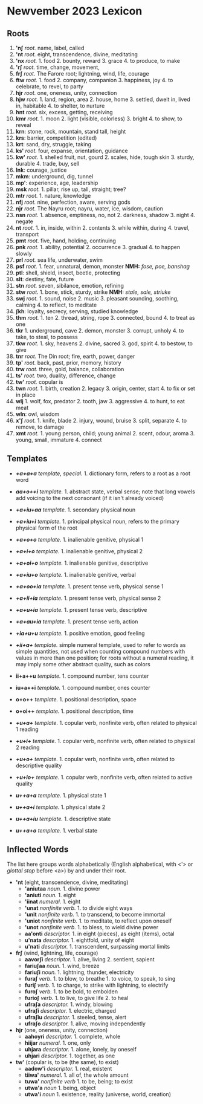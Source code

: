 # Newvember 2023 Lexicon

## Roots

1. **'nʃ** _root._ name, label, called
2. **'nt** _root._ eight, transcendence, divine, meditating
3. **'nx** _root._ 1. food 2. bounty, reward 3. grace 4. to produce, to make
4. **'rʃ** _root._ time, change, movement, 
5. **frʃ** _root._ The Farore root; lightning, wind, life, courage
6. **ftw** _root._ 1. food 2. company, companion 3. happiness, joy 4. to celebrate, to revel, to party
7. **hjr** _root._ one, oneness, unity, connection
8. **hjw** _root._ 1. land, region, area 2. house, home 3. settled, dwelt in, lived in, habitable 4. to shelter, to nurture
9. **hnt** _root._ six, excess, getting, receiving
10. **kmr** _root._ 1. moon 2. light (visible, colorless) 3. bright 4. to show, to reveal
11. **krn**: stone, rock, mountain, stand tall, height
12. **krs**: barrier, competition (edited)
13. **krt**: sand, dry, struggle, taking
14. **ks'** _root._ four, expanse, orientation, guidance
15. **kw'** _root._ 1. shelled fruit, nut, gourd 2. scales, hide, tough skin 3. sturdy, durable 4. trade, buy, sell
16. **lnk**: courage, justice
17. **mkm**: underground, dig, tunnel
18. **mp'**: experience, age, leadership
19. **msk** _root._ 1. pillar, rise up, tall, straight; tree?
20. **mtr** _root._ 1. nature, knowledge
21. **nfj** _root._ nine, perfection, aware, serving gods
22. **njr** _root._ The Nayru root; nayru, water, ice, wisdom, caution
23. **nsn** _root._ 1. absence, emptiness, no, not 2. darkness, shadow 3. night 4. negate
24. **nt** _root._ 1. in, inside, within 2. contents 3. while within, during 4. travel, transport
25. **pmt** _root._ five, hand, holding, continuing
26. **pnk** _root._ 1. ability, potential 2. occurrence 3. gradual 4. to happen slowly
27. **prl** _root._ sea life, underwater, swim
28. **psf** _root._ 1. fear, unnatural, demon, monster **NMH:** _fose, poe, banshag_
29. **ptl**: shell, shield, insect, beetle, protecting
30. **slt**: destiny, fate, future
31. **stn** _root._ seven, sibilance, emotion, refining
32. **stw** _root._ 1. bone, stick, sturdy, strike **NMH:** _stale, sale, striuke_
33. **swj** _root._ 1. sound, noise 2. music 3. pleasant sounding, soothing, calming 4. to reflect, to meditate
34. **ʃkh**: loyalty, secrecy, serving, studied knowledge
35. **thm** _root._ 1. ten 2. thread, string, rope 3. connected, bound 4. to treat as one
36. **tkr** 1. underground, cave 2. demon, monster 3. corrupt, unholy 4. to take, to steal, to possess
37. **tkw** _root._ 1. sky, heavens 2. divine, sacred 3. god, spirit 4. to bestow, to give
38. **tnr** _root._ The Din root; fire, earth, power, danger
39. **tp'** _root._ back, past, prior, memory, history
40. **trw** _root._ three, gold, balance, collaboration
41. **ts'** _root._ two, duality, difference, change
42. **tw'** *root.* copular is
43. **twn** _root._ 1. birth, creation 2. legacy 3. origin, center, start 4. to fix or set in place
44. **wlj** 1. wolf, fox, predator 2. tooth, jaw 3. aggressive 4. to hunt, to eat meat
45. **wln**: owl, wisdom
46. **x'ʃ** _root._ 1. knife, blade 2. injury, wound, bruise 3. split, separate 4. to remove, to damage
47. **xmt** _root._ 1. young person, child; young animal 2. scent, odour, aroma 3. young, small, immature 4. connect
## Templates

+ ***+a+a+a*** _template, special._ 1. dictionary form, refers to a root as a root word

+ ***aa+o++i*** _template._ 1. abstract state, verbal sense; note that long vowels add voicing to the next consonant (if it isn't already voiced)
+ _**+a+iu+aa**_ _template._ 1. secondary physical noun
+ ***+a+iu+i*** _template._ 1. principal physical noun, refers to the primary physical form of the root
+ _**+a+o+o**_ _template._ 1. inalienable genitive, physical 1
+ _**+a+i+o**_ _template._ 1. inalienable genitive, physical 2
+ _**+a+oi+o**_ _template._ 1. inalienable genitive, descriptive
+ _**+a+iu+o**_ _template._ 1. inalienable genitive, verbal
+ _**+a+oo+ia**_ _template._ 1. present tense verb, physical sense 1
+ _**+a+ii+ia**_ _template._ 1. present tense verb, physical sense 2
+ _**+a+u+ia**_ _template._ 1. present tense verb, descriptive
+ _**+a+au+ia**_ _template._ 1. present tense verb, action
+ _**+ia+u+u**_ _template._ 1. positive emotion, good feeling
+ ***+ii+a+*** _template._ simple numeral template, used to refer to words as simple quantities, not used when counting compound numbers with values in more than one position; for roots without a numeral reading, it may imply some other abstract quality, such as colors
+ **ii+a++u** _template._ 1. compound number, tens counter
+ **iu+a++i** _template._ 1. compound number, ones counter
+ **o+o++** _template._ 1. positional description, space
+ **o+oi++** _template._ 1. positional description, time
+ ***+u+a+*** _template._ 1. copular verb, nonfinite verb, often related to physical 1 reading
+ ***+u+i+*** _template._ 1. copular verb, nonfinite verb, often related to physical 2 reading
+ ***+u+o+*** _template._ 1. copular verb, nonfinite verb, often related to descriptive quality
+ ***+u+io+*** _template._ 1. copular verb, nonfinite verb, often related to active quality
+ ***u++a+a*** _template._ 1. physical state 1
+ ***u++a+i*** _template._ 1. physical state 2
+ ***u++a+iu*** _template._ 1. descriptive state
+ ***u++a+o*** _template._ 1. verbal state

## Inflected Words

The list here groups words alphabetically (English alphabetical, with \<'\> or *glottal stop* before \<a\>) by and under their root.

+ **'nt** (eight, transcendence, divine, meditating)
	+ **'aniutaa** _noun._ 1. divine power
	+ **'aniuti** _noun._ 1. eight
	+ **'iinat** _numeral._ 1. eight
	+ **'unat** _nonfinite verb._ 1. to divide eight ways
	+ **'unit** _nonfinite verb._ 1. to transcend, to become immortal
	+ **'uniot** _nonfinite verb._ 1. to meditate, to reflect upon oneself
	+ **'unot** _nonfinite verb._ 1. to bless, to wield divine power
	+ **aa'onti** _descriptor._ 1. in eight (pieces), as eight (items), octal
	+ **u'nata** _descriptor._ 1. eightfold, unity of eight
	+ **u'nati** _descriptor._ 1. transcendent, surpassing mortal limits
+ **frʃ** (wind, lightning, life, courage)
	+ **aavorʃi** _descriptor._ 1. alive, living 2. sentient, sapient
	+ **fariuʃaa** _noun._ 1. wind, breeze
	+ **fariuʃi** _noun._ 1. lightning, thunder, electricity
	+ **furaʃ** _verb._ 1. to blow, to breathe 1. to voice, to speak, to sing
	+ **furiʃ** _verb._ 1. to charge, to strike with lightning, to electrify
	+ **furoʃ** _verb._ 1. to be bold, to embolden
	+ **furioʃ** _verb._ 1. to live, to give life 2. to heal
	+ **ufraʃa** _descriptor._ 1. windy, blowing
	+ **ufraʃi** _descriptor._ 1. electric, charged
	+ **ufraʃiu** _descriptor._ 1. steeled, tense, alert
	+ **ufraʃo** _descriptor._ 1. alive, moving independently
+ **hjr** (one, oneness, unity, connection)
	+ **aahoyri** _descriptor._ 1. complete, whole
	+ **hiijar** _numeral._ 1. one, only
	+ **uhjara** _descriptor._ 1. alone, lonely, by oneself
	+ **uhjari** _descriptor._ 1. together, as one
+ **tw'** (copular is, to be (the same), to exist)
	+ **aadow'i** _descriptor._ 1. real, existent
	+ **tiiwa'** _numeral._ 1. all of, the whole amount
	+ **tuwa'** _nonfinite verb_ 1. to be, being; to exist
	+ **utwa'a** *noun* 1. being, object
	+ **utwa'i** _noun_ 1. existence, reality (universe, world, creation)